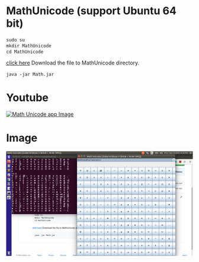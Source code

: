 # MathUnicode (support Ubuntu 64 bit)

```
sudo su
mkdir MathUnicode
cd MathUnicode
```
[click here](https://github.com/engineer-ece/Mathematics/blob/master/app1/Math.jar) Download the file to MathUnicode directory.

```
java -jar Math.jar
```

# Youtube

[![Math Unicode app Image](https://img.youtube.com/vi/_574g6zr_jk/0.jpg)](https://www.youtube.com/watch?v=_574g6zr_jk)

# Image

![Math Unicode app Image](https://github.com/engineer-ece/Mathematics/blob/master/app1/unicodeApp.png)

